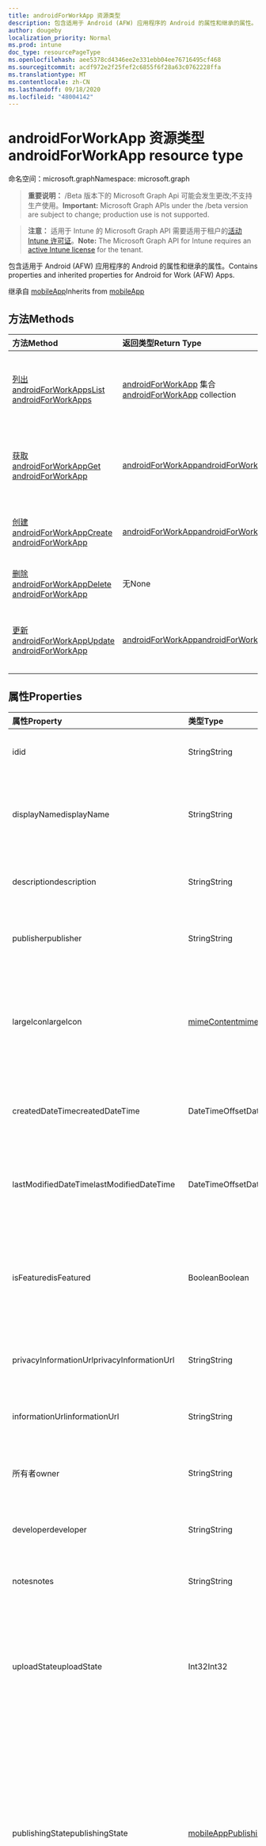 ```yaml
---
title: androidForWorkApp 资源类型
description: 包含适用于 Android (AFW) 应用程序的 Android 的属性和继承的属性。
author: dougeby
localization_priority: Normal
ms.prod: intune
doc_type: resourcePageType
ms.openlocfilehash: aee5378cd4346ee2e331ebb04ee76716495cf468
ms.sourcegitcommit: acdf972e2f25fef2c6855f6f28a63c0762228ffa
ms.translationtype: MT
ms.contentlocale: zh-CN
ms.lasthandoff: 09/18/2020
ms.locfileid: "48004142"
---
```

# <a name="androidforworkapp-resource-type"></a><span data-ttu-id="2859e-103">androidForWorkApp 资源类型</span><span class="sxs-lookup"><span data-stu-id="2859e-103">androidForWorkApp resource type</span></span>

<span data-ttu-id="2859e-104">命名空间：microsoft.graph</span><span class="sxs-lookup"><span data-stu-id="2859e-104">Namespace: microsoft.graph</span></span>

> <span data-ttu-id="2859e-105">**重要说明：** /Beta 版本下的 Microsoft Graph Api 可能会发生更改;不支持生产使用。</span><span class="sxs-lookup"><span data-stu-id="2859e-105">**Important:** Microsoft Graph APIs under the /beta version are subject to change; production use is not supported.</span></span>

> <span data-ttu-id="2859e-106">**注意：** 适用于 Intune 的 Microsoft Graph API 需要适用于租户的[活动 Intune 许可证](https://go.microsoft.com/fwlink/?linkid=839381)。</span><span class="sxs-lookup"><span data-stu-id="2859e-106">**Note:** The Microsoft Graph API for Intune requires an [active Intune license](https://go.microsoft.com/fwlink/?linkid=839381) for the tenant.</span></span>

<span data-ttu-id="2859e-107">包含适用于 Android (AFW) 应用程序的 Android 的属性和继承的属性。</span><span class="sxs-lookup"><span data-stu-id="2859e-107">Contains properties and inherited properties for Android for Work (AFW) Apps.</span></span>


<span data-ttu-id="2859e-108">继承自 [mobileApp](../resources/intune-shared-mobileapp.md)</span><span class="sxs-lookup"><span data-stu-id="2859e-108">Inherits from [mobileApp](../resources/intune-shared-mobileapp.md)</span></span>

## <a name="methods"></a><span data-ttu-id="2859e-109">方法</span><span class="sxs-lookup"><span data-stu-id="2859e-109">Methods</span></span>
|<span data-ttu-id="2859e-110">方法</span><span class="sxs-lookup"><span data-stu-id="2859e-110">Method</span></span>|<span data-ttu-id="2859e-111">返回类型</span><span class="sxs-lookup"><span data-stu-id="2859e-111">Return Type</span></span>|<span data-ttu-id="2859e-112">说明</span><span class="sxs-lookup"><span data-stu-id="2859e-112">Description</span></span>|
|:---|:---|:---|
|[<span data-ttu-id="2859e-113">列出 androidForWorkApps</span><span class="sxs-lookup"><span data-stu-id="2859e-113">List androidForWorkApps</span></span>](../api/intune-apps-androidforworkapp-list.md)|<span data-ttu-id="2859e-114">[androidForWorkApp](../resources/intune-apps-androidforworkapp.md) 集合</span><span class="sxs-lookup"><span data-stu-id="2859e-114">[androidForWorkApp](../resources/intune-apps-androidforworkapp.md) collection</span></span>|<span data-ttu-id="2859e-115">列出 [androidForWorkApp](../resources/intune-apps-androidforworkapp.md) 对象的属性和关系。</span><span class="sxs-lookup"><span data-stu-id="2859e-115">List properties and relationships of the [androidForWorkApp](../resources/intune-apps-androidforworkapp.md) objects.</span></span>|
|[<span data-ttu-id="2859e-116">获取 androidForWorkApp</span><span class="sxs-lookup"><span data-stu-id="2859e-116">Get androidForWorkApp</span></span>](../api/intune-apps-androidforworkapp-get.md)|[<span data-ttu-id="2859e-117">androidForWorkApp</span><span class="sxs-lookup"><span data-stu-id="2859e-117">androidForWorkApp</span></span>](../resources/intune-apps-androidforworkapp.md)|<span data-ttu-id="2859e-118">读取 [androidForWorkApp](../resources/intune-apps-androidforworkapp.md) 对象的属性和关系。</span><span class="sxs-lookup"><span data-stu-id="2859e-118">Read properties and relationships of the [androidForWorkApp](../resources/intune-apps-androidforworkapp.md) object.</span></span>|
|[<span data-ttu-id="2859e-119">创建 androidForWorkApp</span><span class="sxs-lookup"><span data-stu-id="2859e-119">Create androidForWorkApp</span></span>](../api/intune-apps-androidforworkapp-create.md)|[<span data-ttu-id="2859e-120">androidForWorkApp</span><span class="sxs-lookup"><span data-stu-id="2859e-120">androidForWorkApp</span></span>](../resources/intune-apps-androidforworkapp.md)|<span data-ttu-id="2859e-121">创建新的 [androidForWorkApp](../resources/intune-apps-androidforworkapp.md) 对象。</span><span class="sxs-lookup"><span data-stu-id="2859e-121">Create a new [androidForWorkApp](../resources/intune-apps-androidforworkapp.md) object.</span></span>|
|[<span data-ttu-id="2859e-122">删除 androidForWorkApp</span><span class="sxs-lookup"><span data-stu-id="2859e-122">Delete androidForWorkApp</span></span>](../api/intune-apps-androidforworkapp-delete.md)|<span data-ttu-id="2859e-123">无</span><span class="sxs-lookup"><span data-stu-id="2859e-123">None</span></span>|<span data-ttu-id="2859e-124">删除 [androidForWorkApp](../resources/intune-apps-androidforworkapp.md)。</span><span class="sxs-lookup"><span data-stu-id="2859e-124">Deletes a [androidForWorkApp](../resources/intune-apps-androidforworkapp.md).</span></span>|
|[<span data-ttu-id="2859e-125">更新 androidForWorkApp</span><span class="sxs-lookup"><span data-stu-id="2859e-125">Update androidForWorkApp</span></span>](../api/intune-apps-androidforworkapp-update.md)|[<span data-ttu-id="2859e-126">androidForWorkApp</span><span class="sxs-lookup"><span data-stu-id="2859e-126">androidForWorkApp</span></span>](../resources/intune-apps-androidforworkapp.md)|<span data-ttu-id="2859e-127">更新 [androidForWorkApp](../resources/intune-apps-androidforworkapp.md) 对象的属性。</span><span class="sxs-lookup"><span data-stu-id="2859e-127">Update the properties of a [androidForWorkApp](../resources/intune-apps-androidforworkapp.md) object.</span></span>|

## <a name="properties"></a><span data-ttu-id="2859e-128">属性</span><span class="sxs-lookup"><span data-stu-id="2859e-128">Properties</span></span>
|<span data-ttu-id="2859e-129">属性</span><span class="sxs-lookup"><span data-stu-id="2859e-129">Property</span></span>|<span data-ttu-id="2859e-130">类型</span><span class="sxs-lookup"><span data-stu-id="2859e-130">Type</span></span>|<span data-ttu-id="2859e-131">说明</span><span class="sxs-lookup"><span data-stu-id="2859e-131">Description</span></span>|
|:---|:---|:---|
|<span data-ttu-id="2859e-132">id</span><span class="sxs-lookup"><span data-stu-id="2859e-132">id</span></span>|<span data-ttu-id="2859e-133">String</span><span class="sxs-lookup"><span data-stu-id="2859e-133">String</span></span>|<span data-ttu-id="2859e-134">实体的键。</span><span class="sxs-lookup"><span data-stu-id="2859e-134">Key of the entity.</span></span> <span data-ttu-id="2859e-135">继承自 [mobileApp](../resources/intune-shared-mobileapp.md)</span><span class="sxs-lookup"><span data-stu-id="2859e-135">Inherited from [mobileApp](../resources/intune-shared-mobileapp.md)</span></span>|
|<span data-ttu-id="2859e-136">displayName</span><span class="sxs-lookup"><span data-stu-id="2859e-136">displayName</span></span>|<span data-ttu-id="2859e-137">String</span><span class="sxs-lookup"><span data-stu-id="2859e-137">String</span></span>|<span data-ttu-id="2859e-138">管理员提供或导入的应用标题。</span><span class="sxs-lookup"><span data-stu-id="2859e-138">The admin provided or imported title of the app.</span></span> <span data-ttu-id="2859e-139">继承自 [mobileApp](../resources/intune-shared-mobileapp.md)</span><span class="sxs-lookup"><span data-stu-id="2859e-139">Inherited from [mobileApp](../resources/intune-shared-mobileapp.md)</span></span>|
|<span data-ttu-id="2859e-140">description</span><span class="sxs-lookup"><span data-stu-id="2859e-140">description</span></span>|<span data-ttu-id="2859e-141">String</span><span class="sxs-lookup"><span data-stu-id="2859e-141">String</span></span>|<span data-ttu-id="2859e-142">应用的说明。</span><span class="sxs-lookup"><span data-stu-id="2859e-142">The description of the app.</span></span> <span data-ttu-id="2859e-143">继承自 [mobileApp](../resources/intune-shared-mobileapp.md)</span><span class="sxs-lookup"><span data-stu-id="2859e-143">Inherited from [mobileApp](../resources/intune-shared-mobileapp.md)</span></span>|
|<span data-ttu-id="2859e-144">publisher</span><span class="sxs-lookup"><span data-stu-id="2859e-144">publisher</span></span>|<span data-ttu-id="2859e-145">String</span><span class="sxs-lookup"><span data-stu-id="2859e-145">String</span></span>|<span data-ttu-id="2859e-146">应用的发布者。</span><span class="sxs-lookup"><span data-stu-id="2859e-146">The publisher of the app.</span></span> <span data-ttu-id="2859e-147">继承自 [mobileApp](../resources/intune-shared-mobileapp.md)</span><span class="sxs-lookup"><span data-stu-id="2859e-147">Inherited from [mobileApp](../resources/intune-shared-mobileapp.md)</span></span>|
|<span data-ttu-id="2859e-148">largeIcon</span><span class="sxs-lookup"><span data-stu-id="2859e-148">largeIcon</span></span>|[<span data-ttu-id="2859e-149">mimeContent</span><span class="sxs-lookup"><span data-stu-id="2859e-149">mimeContent</span></span>](../resources/intune-shared-mimecontent.md)|<span data-ttu-id="2859e-150">要显示在应用详细信息中并用于图标上传的大图标。</span><span class="sxs-lookup"><span data-stu-id="2859e-150">The large icon, to be displayed in the app details and used for upload of the icon.</span></span> <span data-ttu-id="2859e-151">继承自 [mobileApp](../resources/intune-shared-mobileapp.md)</span><span class="sxs-lookup"><span data-stu-id="2859e-151">Inherited from [mobileApp](../resources/intune-shared-mobileapp.md)</span></span>|
|<span data-ttu-id="2859e-152">createdDateTime</span><span class="sxs-lookup"><span data-stu-id="2859e-152">createdDateTime</span></span>|<span data-ttu-id="2859e-153">DateTimeOffset</span><span class="sxs-lookup"><span data-stu-id="2859e-153">DateTimeOffset</span></span>|<span data-ttu-id="2859e-154">创建应用的日期和时间。</span><span class="sxs-lookup"><span data-stu-id="2859e-154">The date and time the app was created.</span></span> <span data-ttu-id="2859e-155">继承自 [mobileApp](../resources/intune-shared-mobileapp.md)</span><span class="sxs-lookup"><span data-stu-id="2859e-155">Inherited from [mobileApp](../resources/intune-shared-mobileapp.md)</span></span>|
|<span data-ttu-id="2859e-156">lastModifiedDateTime</span><span class="sxs-lookup"><span data-stu-id="2859e-156">lastModifiedDateTime</span></span>|<span data-ttu-id="2859e-157">DateTimeOffset</span><span class="sxs-lookup"><span data-stu-id="2859e-157">DateTimeOffset</span></span>|<span data-ttu-id="2859e-158">上次修改应用的日期和时间。</span><span class="sxs-lookup"><span data-stu-id="2859e-158">The date and time the app was last modified.</span></span> <span data-ttu-id="2859e-159">继承自 [mobileApp](../resources/intune-shared-mobileapp.md)</span><span class="sxs-lookup"><span data-stu-id="2859e-159">Inherited from [mobileApp](../resources/intune-shared-mobileapp.md)</span></span>|
|<span data-ttu-id="2859e-160">isFeatured</span><span class="sxs-lookup"><span data-stu-id="2859e-160">isFeatured</span></span>|<span data-ttu-id="2859e-161">Boolean</span><span class="sxs-lookup"><span data-stu-id="2859e-161">Boolean</span></span>|<span data-ttu-id="2859e-162">指示应用是否被管理员标记为特色的值。继承自 [mobileApp](../resources/intune-shared-mobileapp.md)</span><span class="sxs-lookup"><span data-stu-id="2859e-162">The value indicating whether the app is marked as featured by the admin. Inherited from [mobileApp](../resources/intune-shared-mobileapp.md)</span></span>|
|<span data-ttu-id="2859e-163">privacyInformationUrl</span><span class="sxs-lookup"><span data-stu-id="2859e-163">privacyInformationUrl</span></span>|<span data-ttu-id="2859e-164">String</span><span class="sxs-lookup"><span data-stu-id="2859e-164">String</span></span>|<span data-ttu-id="2859e-165">隐私声明 URL。</span><span class="sxs-lookup"><span data-stu-id="2859e-165">The privacy statement Url.</span></span> <span data-ttu-id="2859e-166">继承自 [mobileApp](../resources/intune-shared-mobileapp.md)</span><span class="sxs-lookup"><span data-stu-id="2859e-166">Inherited from [mobileApp](../resources/intune-shared-mobileapp.md)</span></span>|
|<span data-ttu-id="2859e-167">informationUrl</span><span class="sxs-lookup"><span data-stu-id="2859e-167">informationUrl</span></span>|<span data-ttu-id="2859e-168">String</span><span class="sxs-lookup"><span data-stu-id="2859e-168">String</span></span>|<span data-ttu-id="2859e-169">详细信息 URL。</span><span class="sxs-lookup"><span data-stu-id="2859e-169">The more information Url.</span></span> <span data-ttu-id="2859e-170">继承自 [mobileApp](../resources/intune-shared-mobileapp.md)</span><span class="sxs-lookup"><span data-stu-id="2859e-170">Inherited from [mobileApp](../resources/intune-shared-mobileapp.md)</span></span>|
|<span data-ttu-id="2859e-171">所有者</span><span class="sxs-lookup"><span data-stu-id="2859e-171">owner</span></span>|<span data-ttu-id="2859e-172">String</span><span class="sxs-lookup"><span data-stu-id="2859e-172">String</span></span>|<span data-ttu-id="2859e-173">应用的所有者。</span><span class="sxs-lookup"><span data-stu-id="2859e-173">The owner of the app.</span></span> <span data-ttu-id="2859e-174">继承自 [mobileApp](../resources/intune-shared-mobileapp.md)</span><span class="sxs-lookup"><span data-stu-id="2859e-174">Inherited from [mobileApp](../resources/intune-shared-mobileapp.md)</span></span>|
|<span data-ttu-id="2859e-175">developer</span><span class="sxs-lookup"><span data-stu-id="2859e-175">developer</span></span>|<span data-ttu-id="2859e-176">String</span><span class="sxs-lookup"><span data-stu-id="2859e-176">String</span></span>|<span data-ttu-id="2859e-177">应用的开发者。</span><span class="sxs-lookup"><span data-stu-id="2859e-177">The developer of the app.</span></span> <span data-ttu-id="2859e-178">继承自 [mobileApp](../resources/intune-shared-mobileapp.md)</span><span class="sxs-lookup"><span data-stu-id="2859e-178">Inherited from [mobileApp](../resources/intune-shared-mobileapp.md)</span></span>|
|<span data-ttu-id="2859e-179">notes</span><span class="sxs-lookup"><span data-stu-id="2859e-179">notes</span></span>|<span data-ttu-id="2859e-180">String</span><span class="sxs-lookup"><span data-stu-id="2859e-180">String</span></span>|<span data-ttu-id="2859e-181">应用的备注。</span><span class="sxs-lookup"><span data-stu-id="2859e-181">Notes for the app.</span></span> <span data-ttu-id="2859e-182">继承自 [mobileApp](../resources/intune-shared-mobileapp.md)</span><span class="sxs-lookup"><span data-stu-id="2859e-182">Inherited from [mobileApp](../resources/intune-shared-mobileapp.md)</span></span>|
|<span data-ttu-id="2859e-183">uploadState</span><span class="sxs-lookup"><span data-stu-id="2859e-183">uploadState</span></span>|<span data-ttu-id="2859e-184">Int32</span><span class="sxs-lookup"><span data-stu-id="2859e-184">Int32</span></span>|<span data-ttu-id="2859e-185">上载状态。</span><span class="sxs-lookup"><span data-stu-id="2859e-185">The upload state.</span></span> <span data-ttu-id="2859e-186">可能的值包括： 0- `Not Ready` 、1- `Ready` 、2- `Processing` 。</span><span class="sxs-lookup"><span data-stu-id="2859e-186">Possible values are: 0 - `Not Ready`, 1 - `Ready`, 2 - `Processing`.</span></span> <span data-ttu-id="2859e-187">继承自 [mobileApp](../resources/intune-shared-mobileapp.md)</span><span class="sxs-lookup"><span data-stu-id="2859e-187">Inherited from [mobileApp](../resources/intune-shared-mobileapp.md)</span></span>|
|<span data-ttu-id="2859e-188">publishingState</span><span class="sxs-lookup"><span data-stu-id="2859e-188">publishingState</span></span>|[<span data-ttu-id="2859e-189">mobileAppPublishingState</span><span class="sxs-lookup"><span data-stu-id="2859e-189">mobileAppPublishingState</span></span>](../resources/intune-apps-mobileapppublishingstate.md)|<span data-ttu-id="2859e-190">应用的发布状态。</span><span class="sxs-lookup"><span data-stu-id="2859e-190">The publishing state for the app.</span></span> <span data-ttu-id="2859e-191">除非应用已发布，否则无法分配应用。</span><span class="sxs-lookup"><span data-stu-id="2859e-191">The app cannot be assigned unless the app is published.</span></span> <span data-ttu-id="2859e-192">继承自 [mobileApp](../resources/intune-shared-mobileapp.md)。</span><span class="sxs-lookup"><span data-stu-id="2859e-192">Inherited from [mobileApp](../resources/intune-shared-mobileapp.md).</span></span> <span data-ttu-id="2859e-193">可取值为：`notPublished`、`processing`、`published`。</span><span class="sxs-lookup"><span data-stu-id="2859e-193">Possible values are: `notPublished`, `processing`, `published`.</span></span>|
|<span data-ttu-id="2859e-194">isAssigned</span><span class="sxs-lookup"><span data-stu-id="2859e-194">isAssigned</span></span>|<span data-ttu-id="2859e-195">Boolean</span><span class="sxs-lookup"><span data-stu-id="2859e-195">Boolean</span></span>|<span data-ttu-id="2859e-196">指示是否至少向一个组分配了应用程序的值。</span><span class="sxs-lookup"><span data-stu-id="2859e-196">The value indicating whether the app is assigned to at least one group.</span></span> <span data-ttu-id="2859e-197">继承自 [mobileApp](../resources/intune-shared-mobileapp.md)</span><span class="sxs-lookup"><span data-stu-id="2859e-197">Inherited from [mobileApp](../resources/intune-shared-mobileapp.md)</span></span>|
|<span data-ttu-id="2859e-198">roleScopeTagIds</span><span class="sxs-lookup"><span data-stu-id="2859e-198">roleScopeTagIds</span></span>|<span data-ttu-id="2859e-199">String collection</span><span class="sxs-lookup"><span data-stu-id="2859e-199">String collection</span></span>|<span data-ttu-id="2859e-200">此移动应用的作用域标记 id 列表。</span><span class="sxs-lookup"><span data-stu-id="2859e-200">List of scope tag ids for this mobile app.</span></span> <span data-ttu-id="2859e-201">继承自 [mobileApp](../resources/intune-shared-mobileapp.md)</span><span class="sxs-lookup"><span data-stu-id="2859e-201">Inherited from [mobileApp](../resources/intune-shared-mobileapp.md)</span></span>|
|<span data-ttu-id="2859e-202">dependentAppCount</span><span class="sxs-lookup"><span data-stu-id="2859e-202">dependentAppCount</span></span>|<span data-ttu-id="2859e-203">Int32</span><span class="sxs-lookup"><span data-stu-id="2859e-203">Int32</span></span>|<span data-ttu-id="2859e-204">子应用程序的依赖项总数。</span><span class="sxs-lookup"><span data-stu-id="2859e-204">The total number of dependencies the child app has.</span></span> <span data-ttu-id="2859e-205">继承自 [mobileApp](../resources/intune-shared-mobileapp.md)</span><span class="sxs-lookup"><span data-stu-id="2859e-205">Inherited from [mobileApp](../resources/intune-shared-mobileapp.md)</span></span>|
|<span data-ttu-id="2859e-206">supersedingAppCount</span><span class="sxs-lookup"><span data-stu-id="2859e-206">supersedingAppCount</span></span>|<span data-ttu-id="2859e-207">Int32</span><span class="sxs-lookup"><span data-stu-id="2859e-207">Int32</span></span>|<span data-ttu-id="2859e-208">此应用程序直接或间接取代的应用程序总数量。</span><span class="sxs-lookup"><span data-stu-id="2859e-208">The total number of apps this app directly or indirectly supersedes.</span></span> <span data-ttu-id="2859e-209">继承自 [mobileApp](../resources/intune-shared-mobileapp.md)</span><span class="sxs-lookup"><span data-stu-id="2859e-209">Inherited from [mobileApp](../resources/intune-shared-mobileapp.md)</span></span>|
|<span data-ttu-id="2859e-210">supersededAppCount</span><span class="sxs-lookup"><span data-stu-id="2859e-210">supersededAppCount</span></span>|<span data-ttu-id="2859e-211">Int32</span><span class="sxs-lookup"><span data-stu-id="2859e-211">Int32</span></span>|<span data-ttu-id="2859e-212">此应用程序直接或间接取代的应用程序总数量。</span><span class="sxs-lookup"><span data-stu-id="2859e-212">The total number of apps this app is directly or indirectly superseded by.</span></span> <span data-ttu-id="2859e-213">继承自 [mobileApp](../resources/intune-shared-mobileapp.md)</span><span class="sxs-lookup"><span data-stu-id="2859e-213">Inherited from [mobileApp](../resources/intune-shared-mobileapp.md)</span></span>|
|<span data-ttu-id="2859e-214">packageId</span><span class="sxs-lookup"><span data-stu-id="2859e-214">packageId</span></span>|<span data-ttu-id="2859e-215">String</span><span class="sxs-lookup"><span data-stu-id="2859e-215">String</span></span>|<span data-ttu-id="2859e-216">包标识符。</span><span class="sxs-lookup"><span data-stu-id="2859e-216">The package identifier.</span></span>|
|<span data-ttu-id="2859e-217">appIdentifier</span><span class="sxs-lookup"><span data-stu-id="2859e-217">appIdentifier</span></span>|<span data-ttu-id="2859e-218">String</span><span class="sxs-lookup"><span data-stu-id="2859e-218">String</span></span>|<span data-ttu-id="2859e-219">标识名称。</span><span class="sxs-lookup"><span data-stu-id="2859e-219">The Identity Name.</span></span>|
|<span data-ttu-id="2859e-220">usedLicenseCount</span><span class="sxs-lookup"><span data-stu-id="2859e-220">usedLicenseCount</span></span>|<span data-ttu-id="2859e-221">Int32</span><span class="sxs-lookup"><span data-stu-id="2859e-221">Int32</span></span>|<span data-ttu-id="2859e-222">使用中的 VPP 许可证数量。</span><span class="sxs-lookup"><span data-stu-id="2859e-222">The number of VPP licenses in use.</span></span>|
|<span data-ttu-id="2859e-223">totalLicenseCount</span><span class="sxs-lookup"><span data-stu-id="2859e-223">totalLicenseCount</span></span>|<span data-ttu-id="2859e-224">Int32</span><span class="sxs-lookup"><span data-stu-id="2859e-224">Int32</span></span>|<span data-ttu-id="2859e-225">VPP 许可证的总数。</span><span class="sxs-lookup"><span data-stu-id="2859e-225">The total number of VPP licenses.</span></span>|
|<span data-ttu-id="2859e-226">appStoreUrl</span><span class="sxs-lookup"><span data-stu-id="2859e-226">appStoreUrl</span></span>|<span data-ttu-id="2859e-227">String</span><span class="sxs-lookup"><span data-stu-id="2859e-227">String</span></span>|<span data-ttu-id="2859e-228">"播放工作商店" 应用程序 URL。</span><span class="sxs-lookup"><span data-stu-id="2859e-228">The Play for Work Store app URL.</span></span>|

## <a name="relationships"></a><span data-ttu-id="2859e-229">关系</span><span class="sxs-lookup"><span data-stu-id="2859e-229">Relationships</span></span>
|<span data-ttu-id="2859e-230">关系</span><span class="sxs-lookup"><span data-stu-id="2859e-230">Relationship</span></span>|<span data-ttu-id="2859e-231">类型</span><span class="sxs-lookup"><span data-stu-id="2859e-231">Type</span></span>|<span data-ttu-id="2859e-232">说明</span><span class="sxs-lookup"><span data-stu-id="2859e-232">Description</span></span>|
|:---|:---|:---|
|<span data-ttu-id="2859e-233">categories</span><span class="sxs-lookup"><span data-stu-id="2859e-233">categories</span></span>|<span data-ttu-id="2859e-234">[mobileAppCategory](../resources/intune-apps-mobileappcategory.md) 集合</span><span class="sxs-lookup"><span data-stu-id="2859e-234">[mobileAppCategory](../resources/intune-apps-mobileappcategory.md) collection</span></span>|<span data-ttu-id="2859e-235">此应用的类别列表。</span><span class="sxs-lookup"><span data-stu-id="2859e-235">The list of categories for this app.</span></span> <span data-ttu-id="2859e-236">继承自 [mobileApp](../resources/intune-shared-mobileapp.md)</span><span class="sxs-lookup"><span data-stu-id="2859e-236">Inherited from [mobileApp](../resources/intune-shared-mobileapp.md)</span></span>|
|<span data-ttu-id="2859e-237">assignments</span><span class="sxs-lookup"><span data-stu-id="2859e-237">assignments</span></span>|<span data-ttu-id="2859e-238">[mobileAppAssignment](../resources/intune-apps-mobileappassignment.md) 集合</span><span class="sxs-lookup"><span data-stu-id="2859e-238">[mobileAppAssignment](../resources/intune-apps-mobileappassignment.md) collection</span></span>|<span data-ttu-id="2859e-239">此移动应用的组分配的列表。</span><span class="sxs-lookup"><span data-stu-id="2859e-239">The list of group assignments for this mobile app.</span></span> <span data-ttu-id="2859e-240">继承自 [mobileApp](../resources/intune-shared-mobileapp.md)</span><span class="sxs-lookup"><span data-stu-id="2859e-240">Inherited from [mobileApp](../resources/intune-shared-mobileapp.md)</span></span>|
|<span data-ttu-id="2859e-241">installSummary</span><span class="sxs-lookup"><span data-stu-id="2859e-241">installSummary</span></span>|[<span data-ttu-id="2859e-242">mobileAppInstallSummary</span><span class="sxs-lookup"><span data-stu-id="2859e-242">mobileAppInstallSummary</span></span>](../resources/intune-apps-mobileappinstallsummary.md)|<span data-ttu-id="2859e-243">移动应用安装摘要。</span><span class="sxs-lookup"><span data-stu-id="2859e-243">Mobile App Install Summary.</span></span> <span data-ttu-id="2859e-244">继承自 [mobileApp](../resources/intune-shared-mobileapp.md)</span><span class="sxs-lookup"><span data-stu-id="2859e-244">Inherited from [mobileApp](../resources/intune-shared-mobileapp.md)</span></span>|
|<span data-ttu-id="2859e-245">deviceStatuses</span><span class="sxs-lookup"><span data-stu-id="2859e-245">deviceStatuses</span></span>|<span data-ttu-id="2859e-246">[mobileAppInstallStatus](../resources/intune-apps-mobileappinstallstatus.md) 集合</span><span class="sxs-lookup"><span data-stu-id="2859e-246">[mobileAppInstallStatus](../resources/intune-apps-mobileappinstallstatus.md) collection</span></span>|<span data-ttu-id="2859e-247">此移动应用程序的安装状态列表。</span><span class="sxs-lookup"><span data-stu-id="2859e-247">The list of installation states for this mobile app.</span></span> <span data-ttu-id="2859e-248">继承自 [mobileApp](../resources/intune-shared-mobileapp.md)</span><span class="sxs-lookup"><span data-stu-id="2859e-248">Inherited from [mobileApp](../resources/intune-shared-mobileapp.md)</span></span>|
|<span data-ttu-id="2859e-249">userStatuses</span><span class="sxs-lookup"><span data-stu-id="2859e-249">userStatuses</span></span>|<span data-ttu-id="2859e-250">[userAppInstallStatus](../resources/intune-apps-userappinstallstatus.md) 集合</span><span class="sxs-lookup"><span data-stu-id="2859e-250">[userAppInstallStatus](../resources/intune-apps-userappinstallstatus.md) collection</span></span>|<span data-ttu-id="2859e-251">此移动应用程序的安装状态列表。</span><span class="sxs-lookup"><span data-stu-id="2859e-251">The list of installation states for this mobile app.</span></span> <span data-ttu-id="2859e-252">继承自 [mobileApp](../resources/intune-shared-mobileapp.md)</span><span class="sxs-lookup"><span data-stu-id="2859e-252">Inherited from [mobileApp](../resources/intune-shared-mobileapp.md)</span></span>|
|<span data-ttu-id="2859e-253">相互</span><span class="sxs-lookup"><span data-stu-id="2859e-253">relationships</span></span>|<span data-ttu-id="2859e-254">[mobileAppRelationship](../resources/intune-apps-mobileapprelationship.md) 集合</span><span class="sxs-lookup"><span data-stu-id="2859e-254">[mobileAppRelationship](../resources/intune-apps-mobileapprelationship.md) collection</span></span>|<span data-ttu-id="2859e-255">此应用程序的直接关系集。</span><span class="sxs-lookup"><span data-stu-id="2859e-255">The set of direct relationships for this app.</span></span> <span data-ttu-id="2859e-256">继承自 [mobileApp](../resources/intune-shared-mobileapp.md)</span><span class="sxs-lookup"><span data-stu-id="2859e-256">Inherited from [mobileApp](../resources/intune-shared-mobileapp.md)</span></span>|

## <a name="json-representation"></a><span data-ttu-id="2859e-257">JSON 表示形式</span><span class="sxs-lookup"><span data-stu-id="2859e-257">JSON Representation</span></span>
<span data-ttu-id="2859e-258">下面是资源的 JSON 表示形式。</span><span class="sxs-lookup"><span data-stu-id="2859e-258">Here is a JSON representation of the resource.</span></span>
<!-- {
  "blockType": "resource",
  "keyProperty": "id",
  "@odata.type": "microsoft.graph.androidForWorkApp"
}
-->
``` json
{
  "@odata.type": "#microsoft.graph.androidForWorkApp",
  "id": "String (identifier)",
  "displayName": "String",
  "description": "String",
  "publisher": "String",
  "largeIcon": {
    "@odata.type": "microsoft.graph.mimeContent",
    "type": "String",
    "value": "binary"
  },
  "createdDateTime": "String (timestamp)",
  "lastModifiedDateTime": "String (timestamp)",
  "isFeatured": true,
  "privacyInformationUrl": "String",
  "informationUrl": "String",
  "owner": "String",
  "developer": "String",
  "notes": "String",
  "uploadState": 1024,
  "publishingState": "String",
  "isAssigned": true,
  "roleScopeTagIds": [
    "String"
  ],
  "dependentAppCount": 1024,
  "supersedingAppCount": 1024,
  "supersededAppCount": 1024,
  "packageId": "String",
  "appIdentifier": "String",
  "usedLicenseCount": 1024,
  "totalLicenseCount": 1024,
  "appStoreUrl": "String"
}
```







